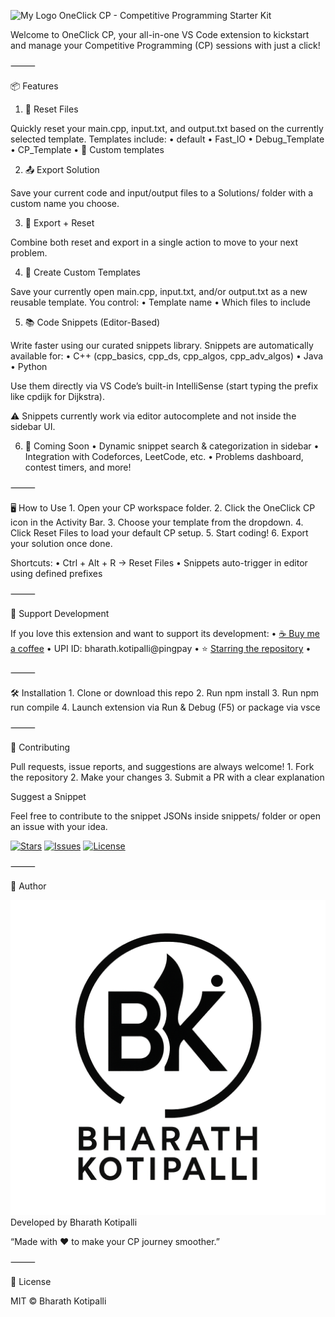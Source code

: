 ![My Logo](./resources/OneClick_CP_Logo.ico)
OneClick CP - Competitive Programming Starter Kit

Welcome to OneClick CP, your all-in-one VS Code extension to kickstart and manage your Competitive Programming (CP) sessions with just a click!

⸻

📦 Features

1. 🚀 Reset Files

Quickly reset your main.cpp, input.txt, and output.txt based on the currently selected template. Templates include:
	•	default
	•	Fast_IO
	•	Debug_Template
	•	CP_Template
	•	🔧 Custom templates

2. 📤 Export Solution

Save your current code and input/output files to a Solutions/ folder with a custom name you choose.

3. 🔁 Export + Reset

Combine both reset and export in a single action to move to your next problem.

4. 💾 Create Custom Templates

Save your currently open main.cpp, input.txt, and/or output.txt as a new reusable template. You control:
	•	Template name
	•	Which files to include

5. 📚 Code Snippets (Editor-Based)

Write faster using our curated snippets library. Snippets are automatically available for:
	•	C++ (cpp_basics, cpp_ds, cpp_algos, cpp_adv_algos)
	•	Java
	•	Python

Use them directly via VS Code’s built-in IntelliSense (start typing the prefix like cpdijk for Dijkstra).

⚠️ Snippets currently work via editor autocomplete and not inside the sidebar UI.

6. 🧠 Coming Soon
	•	Dynamic snippet search & categorization in sidebar
	•	Integration with Codeforces, LeetCode, etc.
	•	Problems dashboard, contest timers, and more!

⸻

🖥️ How to Use
	1.	Open your CP workspace folder.
	2.	Click the OneClick CP icon in the Activity Bar.
	3.	Choose your template from the dropdown.
	4.	Click Reset Files to load your default CP setup.
	5.	Start coding!
	6.	Export your solution once done.

Shortcuts:
	•	Ctrl + Alt + R → Reset Files
	•	Snippets auto-trigger in editor using defined prefixes

⸻

🙌 Support Development

If you love this extension and want to support its development:
	•	[☕ Buy me a coffee](https://coff.ee/bharathkotipalli) 
	•	UPI ID: bharath.kotipalli@pingpay
	•	⭐ [Starring the repository](https://github.com/Batz005/OneClick-CP)
    •
    

⸻

🛠️ Installation
	1.	Clone or download this repo
	2.	Run npm install
	3.	Run npm run compile
	4.	Launch extension via Run & Debug (F5) or package via vsce

⸻

🤝 Contributing

Pull requests, issue reports, and suggestions are always welcome!
	1.	Fork the repository
	2.	Make your changes
	3.	Submit a PR with a clear explanation

Suggest a Snippet

Feel free to contribute to the snippet JSONs inside snippets/ folder or open an issue with your idea.

[![Stars](https://img.shields.io/github/stars/Batz005/OneClick-CP?style=social)](https://github.com/Batz005/OneClick-CP)
[![Issues](https://img.shields.io/github/issues/Batz005/OneClick-CP)](https://github.com/Batz005/OneClick-CP/issues)
[![License](https://img.shields.io/github/license/Batz005/OneClick-CP)](./LICENSE)

⸻

👤 Author

![My Logo](./resources/BK_Logo.png)
Developed by Bharath Kotipalli

“Made with ❤️ to make your CP journey smoother.”


⸻

📃 License

MIT © Bharath Kotipalli